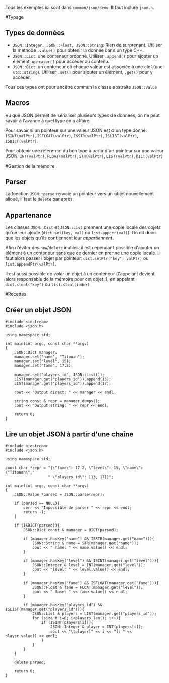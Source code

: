 Tous les exemples ici sont dans `common/json/demo`. Il faut inclure `json.h`.

#Typage
## Types de données
* `JSON::Integer, JSON::Float, JSON::String`: Rien de surprenant. Utiliser la méthode `.value()` pour obtenir la donnée dans un type C++.
* `JSON::List`: une conteneur ordonné. Utiliser `.append()` pour ajouter un élément, `operator[]` pour accéder au contenu.
* `JSON::Dict`: un conteneur où chaque valeur est associée à une clef (une `std::string`). Utiliser `.set()` pour ajouter un élément, `.get()` pour y accéder.

Tous ces types ont pour ancêtre commun la classe abstraite `JSON::Value`

## Macros
Vu que JSON permet de sérialiser plusieurs types de données, on ne peut savoir à l'avance à quel type on a affaire.

Pour savoir si un pointeur sur une valeur JSON est d'un type donné: `ISINT(valPtr)`, `ISFLOAT(valPtr)`, `ISSTR(valPtr)`, `ISLIST(valPtr)`, `ISDICT(valPtr)`.

Pour obtenir une référence du bon type à partir d'un pointeur sur une valeur JSON: `INT(valPtr)`, `FLOAT(valPtr)`, `STR(valPtr)`, `LIST(valPtr)`, `DICT(valPtr)`

#Gestion de la mémoire
## Parser
La fonction `JSON::parse` renvoie un pointeur vers un objet nouvellement alloué, il faut le `delete` par après.

## Appartenance
Les classes `JSON::Dict` et `JSON::List` prennent une copie locale des objets qu'on leur ajoute (`dict.set(key, val)` ou `list.append(val)`). On dit donc que les objets qu'ils contiennent leur *appartiennent*. 

Afin d'éviter des `new`/`delete` inutiles, il est cependant possible d'ajouter un élément à un conteneur sans que ce dernier en prenne une copie locale. Il faut alors passer l'objet par pointeur: `dict.setPtr("key", valPtr)` ou `list.appendPtr(valPtr)`.

Il est aussi possible de *voler* un objet à un conteneur (l'appelant devient alors responsable de la mémoire pour cet objet !), en appelant `dict.steal("key")` ou `list.steal(index)`

#Recettes
## Créer un objet JSON

	#include <iostream>
	#include <json.h>

	using namespace std;

	int main(int argc, const char **argv)
	{
		JSON::Dict manager;
		manager.set("name", "Titouan");
		manager.set("level", 15);
		manager.set("fame", 17.2);

		manager.set("players_id", JSON::List());
		LIST(manager.get("players_id")).append(13);
		LIST(manager.get("players_id")).append(17);

		cout << "Output direct: " << manager << endl;
		
		string const & repr = manager.dumps();
		cout << "Output string: " << repr << endl;

		return 0;
	}


## Lire un objet JSON à partir d'une chaîne

	#include <iostream>
	#include <json.h>

	using namespace std;

	const char *repr = "{\"fame\": 17.2, \"level\": 15, \"name\": \"Titouan\","
					   " \"players_id\": [13, 17]}";

	int main(int argc, const char **argv)
	{
		JSON::Value *parsed = JSON::parse(repr);

		if (parsed == NULL){
			cerr << "Impossible de parser " << repr << endl;
			return -1;
		}

		if (ISDICT(parsed)){
			JSON::Dict const & manager = DICT(parsed);

			if (manager.hasKey("name") && ISSTR(manager.get("name"))){
				JSON::String & name = STR(manager.get("name"));
				cout << " name: " << name.value() << endl;
			}

			if (manager.hasKey("level") && ISINT(manager.get("level"))){
				JSON::Integer & level = INT(manager.get("level"));
				cout << "level: " << level.value() << endl;
			}

			if (manager.hasKey("fame") && ISFLOAT(manager.get("fame"))){
				JSON::Float & fame = FLOAT(manager.get("level"));
				cout << " fame: " << fame.value() << endl;
			}

			if (manager.hasKey("players_id") && ISLIST(manager.get("players_id"))){
				JSON::List & players = LIST(manager.get("players_id"));
				for (size_t i=0; i<players.len(); i++){
					if (ISINT(players[i])){
						JSON::Integer & player = INT(players[i]);
						cout << "\tplayer[" << i << "]: " << player.value() << endl;
					}
				}
			}
		}

		delete parsed;

		return 0;
	}